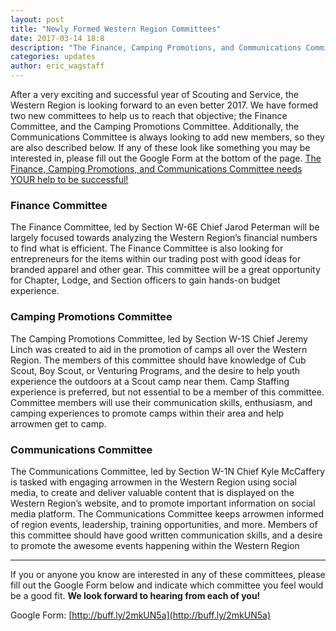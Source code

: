 ```yaml
---
layout: post
title: "Newly Formed Western Region Committees"
date: 2017-03-14 18:8
description: "The Finance, Camping Promotions, and Communications Committees need YOUR help to be successful"
categories: updates
author: eric_wagstaff
---
```


After a very exciting and successful year of Scouting and Service, the Western Region is looking forward to an even
better 2017. We have formed two new committees to help us to reach that
objective; the Finance Committee, and the Camping Promotions Committee.
Additionally, the Communications Committee is always looking to add new
members, so they are also described below. If any of these look like something
you may be interested in, please fill out the Google Form at the bottom of the
page. [The Finance, Camping Promotions, and Communications Committee needs YOUR help to be successful!](http://buff.ly/2mkUN5a)

<!--more-->

### Finance Committee

The Finance Committee, led by Section
W-6E Chief Jarod Peterman will be largely focused towards analyzing the Western
Region’s financial numbers to find what is efficient. The Finance Committee is
also looking for entrepreneurs for the items within our trading post with good
ideas for branded apparel and other gear. This committee will be a great opportunity
for Chapter, Lodge, and Section officers to gain hands-on budget experience. 


### Camping Promotions Committee

The Camping Promotions Committee, led
by Section W-1S Chief Jeremy Linch was created to aid in the promotion of camps
all over the Western Region. The members of this committee should have
knowledge of Cub Scout, Boy Scout, or Venturing Programs, and the desire to
help youth experience the outdoors at a Scout camp near them. Camp Staffing
experience is preferred, but not essential to be a member of this committee.
Committee members will use their communication skills, enthusiasm, and camping
experiences to promote camps within their area and help arrowmen get to camp.


### Communications Committee

The Communications Committee, led by Section W-1N Chief Kyle
McCaffery is tasked with engaging arrowmen in the Western Region using social
media, to create and deliver valuable content that is displayed on the Western
Region’s website, and to promote important information on social media
platform. The Communications Committee keeps arrowmen informed of region
events, leadership, training opportunities, and more. Members of this committee
should have good written communication skills, and a desire to promote the
awesome events happening within the Western Region

___

If you or anyone you know are
interested in any of these committees, please fill out the Google Form below
and indicate which committee you feel would be a good fit. **We look forward to hearing from each of you!**

Google Form: [http://buff.ly/2mkUN5a](http://buff.ly/2mkUN5a)